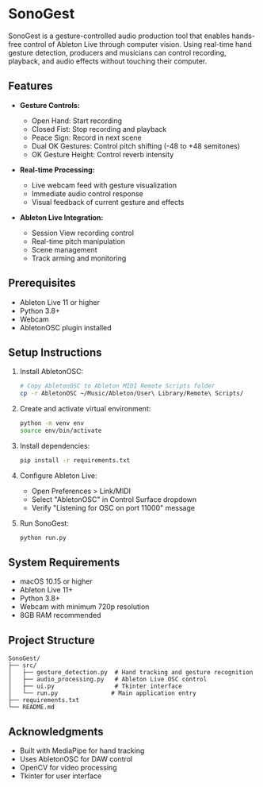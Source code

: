 # SonoGest

SonoGest is a gesture-controlled audio production tool that enables hands-free control of Ableton Live through computer vision. Using real-time hand gesture detection, producers and musicians can control recording, playback, and audio effects without touching their computer.

## Features
- **Gesture Controls:**
  - Open Hand: Start recording
  - Closed Fist: Stop recording and playback
  - Peace Sign: Record in next scene
  - Dual OK Gestures: Control pitch shifting (-48 to +48 semitones)
  - OK Gesture Height: Control reverb intensity

- **Real-time Processing:**
  - Live webcam feed with gesture visualization
  - Immediate audio control response
  - Visual feedback of current gesture and effects

- **Ableton Live Integration:**
  - Session View recording control
  - Real-time pitch manipulation
  - Scene management
  - Track arming and monitoring

## Prerequisites
- Ableton Live 11 or higher
- Python 3.8+
- Webcam
- AbletonOSC plugin installed

## Setup Instructions
1. Install AbletonOSC:
   ```bash
   # Copy AbletonOSC to Ableton MIDI Remote Scripts folder
   cp -r AbletonOSC ~/Music/Ableton/User\ Library/Remote\ Scripts/
   ```

2. Create and activate virtual environment:
   ```bash
   python -m venv env
   source env/bin/activate
   ```

3. Install dependencies:
   ```bash
   pip install -r requirements.txt
   ```

4. Configure Ableton Live:
   - Open Preferences > Link/MIDI
   - Select "AbletonOSC" in Control Surface dropdown
   - Verify "Listening for OSC on port 11000" message

5. Run SonoGest:
   ```bash
   python run.py
   ```

## System Requirements
- macOS 10.15 or higher
- Ableton Live 11+
- Python 3.8+
- Webcam with minimum 720p resolution
- 8GB RAM recommended

## Project Structure
```
SonoGest/
├── src/
│   ├── gesture_detection.py  # Hand tracking and gesture recognition
│   ├── audio_processing.py   # Ableton Live OSC control
│   ├── ui.py                 # Tkinter interface
│   └── run.py               # Main application entry
├── requirements.txt
└── README.md
```

## Acknowledgments
- Built with MediaPipe for hand tracking
- Uses AbletonOSC for DAW control
- OpenCV for video processing
- Tkinter for user interface